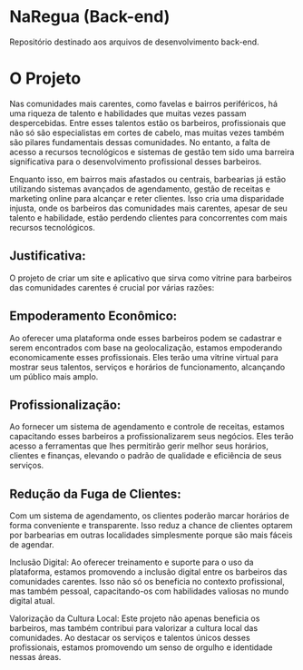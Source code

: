 # NaRegua (Back-end)

Repositório destinado aos arquivos de desenvolvimento back-end.

# O Projeto

Nas comunidades mais carentes, como favelas e bairros periféricos, há uma riqueza de talento e habilidades que muitas vezes passam despercebidas. Entre esses talentos estão os barbeiros, profissionais que não só são especialistas em cortes de cabelo, mas muitas vezes também são pilares fundamentais dessas comunidades. No entanto, a falta de acesso a recursos tecnológicos e sistemas de gestão tem sido uma barreira significativa para o desenvolvimento profissional desses barbeiros. 

 

Enquanto isso, em bairros mais afastados ou centrais, barbearias já estão utilizando sistemas avançados de agendamento, gestão de receitas e marketing online para alcançar e reter clientes. Isso cria uma disparidade injusta, onde os barbeiros das comunidades mais carentes, apesar de seu talento e habilidade, estão perdendo clientes para concorrentes com mais recursos tecnológicos. 

 

## Justificativa: 

O projeto de criar um site e aplicativo que sirva como vitrine para barbeiros das comunidades carentes é crucial por várias razões: 

 

## Empoderamento Econômico: 

Ao oferecer uma plataforma onde esses barbeiros podem se cadastrar e serem encontrados com base na geolocalização, estamos empoderando economicamente esses profissionais. Eles terão uma vitrine virtual para mostrar seus talentos, serviços e horários de funcionamento, alcançando um público mais amplo. 

 

## Profissionalização: 

Ao fornecer um sistema de agendamento e controle de receitas, estamos capacitando esses barbeiros a profissionalizarem seus negócios. Eles terão acesso a ferramentas que lhes permitirão gerir melhor seus horários, clientes e finanças, elevando o padrão de qualidade e eficiência de seus serviços. 

 

## Redução da Fuga de Clientes: 

Com um sistema de agendamento, os clientes poderão marcar horários de forma conveniente e transparente. Isso reduz a chance de clientes optarem por barbearias em outras localidades simplesmente porque são mais fáceis de agendar. 

 

Inclusão Digital: Ao oferecer treinamento e suporte para o uso da plataforma, estamos promovendo a inclusão digital entre os barbeiros das comunidades carentes. Isso não só os beneficia no contexto profissional, mas também pessoal, capacitando-os com habilidades valiosas no mundo digital atual. 

 

Valorização da Cultura Local: Este projeto não apenas beneficia os barbeiros, mas também contribui para valorizar a cultura local das comunidades. Ao destacar os serviços e talentos únicos desses profissionais, estamos promovendo um senso de orgulho e identidade nessas áreas. 
